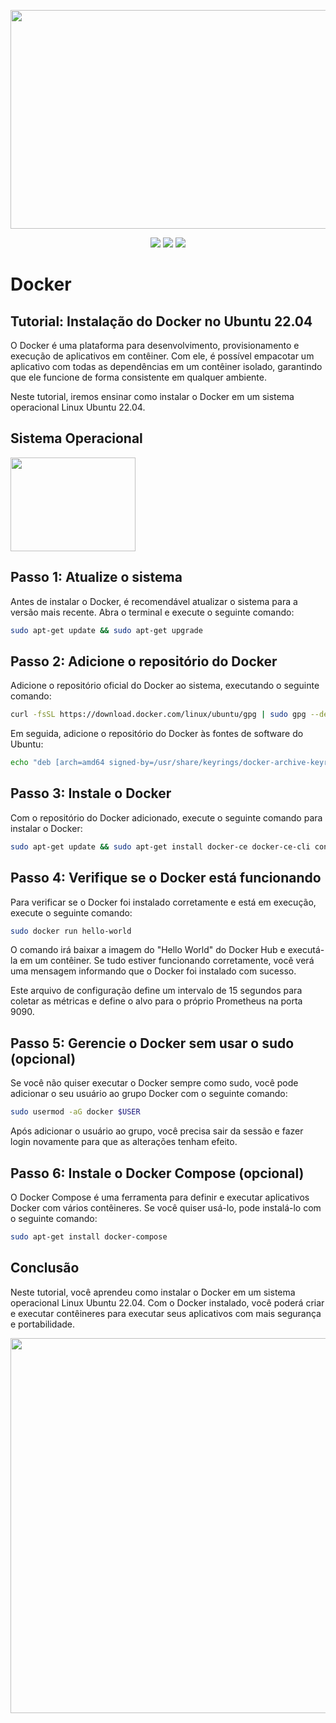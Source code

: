 <p align="center"> 
    <img src="https://user-images.githubusercontent.com/83426602/227752164-d8843709-4a1d-44a2-9992-c1f374a63b01.png" width="550" height="350">
</p>
 <div align="center">
 <img src="https://img.shields.io/badge/Status-COMPLETED-green?style=for-the-badge&logo=appveyor"/>
 <img src="https://img.shields.io/badge/Licence-GNU-blue?style=for-the-badge&logo=appveyor"/>
 <img src="https://img.shields.io/static/v1?label=Grupo&message=Tupan&color=7159c1&style=for-the-badge&logo=ghost"/>
 </div>
 
#  <strong>Docker</strong>

## Tutorial: Instalação do Docker no Ubuntu 22.04

O Docker é uma plataforma para desenvolvimento, provisionamento e execução de aplicativos em contêiner. Com ele, é possível empacotar um aplicativo com todas as dependências em um contêiner isolado, garantindo que ele funcione de forma consistente em qualquer ambiente.

Neste tutorial, iremos ensinar como instalar o Docker em um sistema operacional Linux Ubuntu 22.04.

## Sistema Operacional

<p align="left">
    <img src="https://user-images.githubusercontent.com/83426602/224410906-dd15ce83-19be-46bc-8ffe-760bb8c81303.jpg" width="200" height="150">
</p>

## Passo 1: Atualize o sistema

Antes de instalar o Docker, é recomendável atualizar o sistema para a versão mais recente. Abra o terminal e execute o seguinte comando:
```bash
sudo apt-get update && sudo apt-get upgrade
```

## Passo 2: Adicione o repositório do Docker

Adicione o repositório oficial do Docker ao sistema, executando o seguinte comando:
```bash
curl -fsSL https://download.docker.com/linux/ubuntu/gpg | sudo gpg --dearmor -o /usr/share/keyrings/docker-archive-keyring.gpg
```
Em seguida, adicione o repositório do Docker às fontes de software do Ubuntu:
```bash
echo "deb [arch=amd64 signed-by=/usr/share/keyrings/docker-archive-keyring.gpg] https://download.docker.com/linux/ubuntu $(lsb_release -cs) stable" | sudo tee /etc/apt/sources.list.d/docker.list > /dev/null
```


## Passo 3: Instale o Docker

Com o repositório do Docker adicionado, execute o seguinte comando para instalar o Docker:

```bash
sudo apt-get update && sudo apt-get install docker-ce docker-ce-cli containerd.io
```

## Passo 4: Verifique se o Docker está funcionando

Para verificar se o Docker foi instalado corretamente e está em execução, execute o seguinte comando:
```bash
sudo docker run hello-world
```
O comando irá baixar a imagem do "Hello World" do Docker Hub e executá-la em um contêiner. Se tudo estiver funcionando corretamente, você verá uma mensagem informando que o Docker foi instalado com sucesso.

Este arquivo de configuração define um intervalo de 15 segundos para coletar as métricas e define o alvo para o próprio Prometheus na porta 9090.

## Passo 5: Gerencie o Docker sem usar o sudo (opcional)

Se você não quiser executar o Docker sempre como sudo, você pode adicionar o seu usuário ao grupo Docker com o seguinte comando:
```bash
sudo usermod -aG docker $USER
```
Após adicionar o usuário ao grupo, você precisa sair da sessão e fazer login novamente para que as alterações tenham efeito.

## Passo 6: Instale o Docker Compose (opcional)

O Docker Compose é uma ferramenta para definir e executar aplicativos Docker com vários contêineres. Se você quiser usá-lo, pode instalá-lo com o seguinte comando:
```bash
sudo apt-get install docker-compose
```
## Conclusão

Neste tutorial, você aprendeu como instalar o Docker em um sistema operacional Linux Ubuntu 22.04. Com o Docker instalado, você poderá criar e executar contêineres para executar seus aplicativos com mais segurança e portabilidade.

<div align="center">
  <img src="https://user-images.githubusercontent.com/83426602/148673032-78ed82b0-7074-417d-9da5-c183eb915789.gif" width="600px"  />
 </div>
